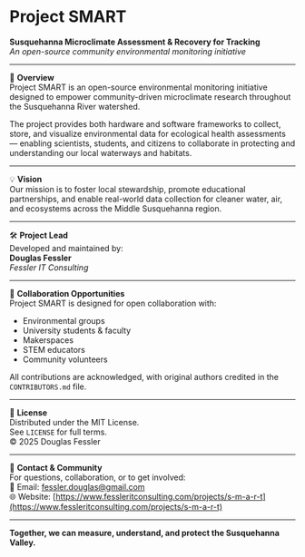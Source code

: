 # Project SMART  
**Susquehanna Microclimate Assessment & Recovery for Tracking**  
_An open-source community environmental monitoring initiative_

---

🌱 **Overview**  
Project SMART is an open-source environmental monitoring initiative designed to empower community-driven microclimate research throughout the Susquehanna River watershed.

The project provides both hardware and software frameworks to collect, store, and visualize environmental data for ecological health assessments — enabling scientists, students, and citizens to collaborate in protecting and understanding our local waterways and habitats.

---

💡 **Vision**  
Our mission is to foster local stewardship, promote educational partnerships, and enable real-world data collection for cleaner water, air, and ecosystems across the Middle Susquehanna region.

---

🛠️ **Project Lead**  
Developed and maintained by:  
**Douglas Fessler**  
_Fessler IT Consulting_

---

🤝 **Collaboration Opportunities**  
Project SMART is designed for open collaboration with:  

- Environmental groups  
- University students & faculty  
- Makerspaces  
- STEM educators  
- Community volunteers  

All contributions are acknowledged, with original authors credited in the `CONTRIBUTORS.md` file.

---

📜 **License**  
Distributed under the MIT License.  
See `LICENSE` for full terms.  
© 2025 Douglas Fessler  

---

🔗 **Contact & Community**  
For questions, collaboration, or to get involved:  
📧 Email: [fessler.douglas@gmail.com](mailto:fessler.douglas@gmail.com)  
🌐 Website: [https://www.fessleritconsulting.com/projects/s-m-a-r-t](https://www.fessleritconsulting.com/projects/s-m-a-r-t)  

---

**Together, we can measure, understand, and protect the Susquehanna Valley.**


